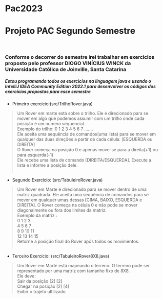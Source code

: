 # Pac2023
<h1>Projeto PAC Segundo Semestre</h1>
<br>

<h3>Conforme o decorrer do semestre irei trabalhar em exercicios proposto pelo professor DIOGO VINÍCIUS WINCK da Universidade Católica de Joinville, Santa Catarina
</h3>
<h5>Estou programando todos os exercicios na linguagem java e usando o IntelliJ IDEA Community Edition 2022.1 para desenvolver os códigos dos exercícios propostos para esse semestre</h5>

- Primeiro exercício:(src/TrilhoRover.java)
> Um Rover em marte está sobre o trilho. Ele é direcionado para se mover em algo que podemos assumir com um trilho onde cada posição é um numero sequencial.<br>
 Exemplo do trilho: 0 1 2 3 4 5 6 7 .......
<br> Ele aceita uma sequência de comandos(uma lista) para se mover em qualquer das duas direções a partir de cada célula: [ESQUERDA ou DIREITA] <br>
O Rover começa na posição 0 e apenas move-se para a direita(+1) ou para esquerda(-1)<br>
Ele recebe uma lista de comando [DIREITA/ESQUERDA]. Execute a lista e informe a posição dele.
<br><br>

- Segundo Exercício: (src/TabuleiroRover.java)

> Um Rover em Marte é direcionado para se mover dentro de uma matriz quadrada. Ele aceita uma sequência de comandos para se mover em qualquer umas dessas [CIMA, BAIXO, ESQUERDA e DIREITA]. O Rover começa na célula 0 e não pode se mover diagonalmente ou fora dos limites da matriz.<br>
Exemplo da matriz : <br>
0  1   2   3 <br>
4  5   6   7 <br>
8  9  10  11 <br>
12 13 14  15 <br>
Retorne a posição final do Rover após todos os movimentos.<br><br>

- Terceiro Exercício: (src/TabuleiroRover8X8.java)

> Um Rover em Marte está mapeando o terreno. O terreno pode ser representado por uma matriz com tamanho fixo de 8X8.<br>
Ele deve: <br>
Sair da posição [2] [2]<br>
Chegar na posição [2] [4]<br>
Exibir o trajeto ultilizado<br>









